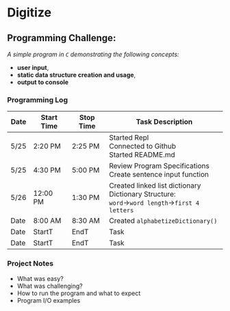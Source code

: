 # Digitize
## Programming Challenge:
*A simple program in `C` demonstrating the following concepts:*

* **user input**,
* **static data structure creation and usage**,
* **output to console**

### Programming Log
| Date | Start Time | Stop Time | Task Description |
| ----------- | ----------- | ----------- | ----------- |
| 5/25 | 2:20 PM | 2:25 PM | Started Repl<br>Connected to Github<br>Started README.md |
| 5/25 | 4:30 PM | 5:00 PM | Review Program Specifications<br>Create sentence input function |
| 5/26 | 12:00 PM | 1:30 PM | Created linked list dictionary<br>Dictionary Structure:<br>`word`->`word length`->`first 4 letters` |
| Date | 8:00 AM | 8:30 AM | Created `alphabetizeDictionary()` |
| Date | StartT | EndT | Task |
| Date | StartT | EndT | Task |

### Project Notes
* What was easy?
* What was challenging?
* How to run the program and what to expect
* Program I/O examples